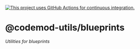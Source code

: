 [![This project uses GitHub Actions for continuous integration.](https://github.com/ijlee2/codemod-utils/actions/workflows/ci.yml/badge.svg)](https://github.com/ijlee2/codemod-utils/actions/workflows/ci.yml)

# @codemod-utils/blueprints

_Utilities for blueprints_
